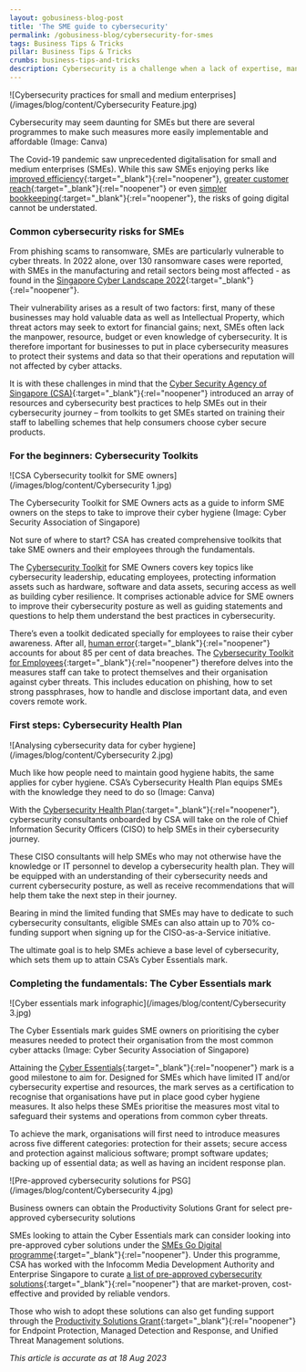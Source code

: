 ```yaml
---
layout: gobusiness-blog-post
title: 'The SME guide to cybersecurity'
permalink: /gobusiness-blog/cybersecurity-for-smes
tags: Business Tips & Tricks
pillar: Business Tips & Tricks
crumbs: business-tips-and-tricks
description: Cybersecurity is a challenge when a lack of expertise, manpower, funding and resources come into play. This article helps SMEs get started on their journey.
---
```


![Cybersecurity practices for small and medium enterprises](/images/blog/content/Cybersecurity Feature.jpg)
<figcaption>Cybersecurity may seem daunting for SMEs but there are several programmes to make such measures more easily implementable and affordable (Image: Canva)</figcaption>

The Covid-19 pandemic saw unprecedented digitalisation for small and medium enterprises (SMEs). While this saw SMEs enjoying perks like [improved efficiency](https://www.gobusiness.gov.sg/gobusiness-blog/psg?src=home_blog){:target="_blank"}{:rel="noopener"}, [greater customer reach](https://www.gobusiness.gov.sg/gobusiness-blog/three-steps-to-digital-presence?src=home_blog){:target="_blank"}{:rel="noopener"} or even [simpler bookkeeping](https://www.gobusiness.gov.sg/gobusiness-blog/corporate-tax-filing-singapore?src=home_blog){:target="_blank"}{:rel="noopener"}, the risks of going digital cannot be understated. 

### Common cybersecurity risks for SMEs

From phishing scams to ransomware, SMEs are particularly vulnerable to cyber threats. In 2022 alone, over 130 ransomware cases were reported, with SMEs in the manufacturing and retail sectors being most affected - as found in the [Singapore Cyber Landscape 2022](https://www.csa.gov.sg/Tips-Resource/publications/2023/singapore-cyber-landscape-2022){:target="_blank"}{:rel="noopener"}.

Their vulnerability arises as a result of two factors: first, many of these businesses may hold valuable data as well as Intellectual Property, which threat actors may seek to extort for financial gains; next, SMEs often lack the manpower, resource, budget or even knowledge of cybersecurity. It is therefore important for businesses to put in place cybersecurity measures to protect their systems and data so that their operations and reputation will not affected by cyber attacks.

It is with these challenges in mind that the [Cyber Security Agency of Singapore (CSA)](https://www.csa.gov.sg/){:target="_blank"}{:rel="noopener"} introduced an array of resources and cybersecurity best practices to help SMEs out in their cybersecurity journey – from toolkits to get SMEs started on training their staff to labelling schemes that help consumers choose cyber secure products. 

### For the beginners: Cybersecurity Toolkits 

![CSA Cybersecurity toolkit for SME owners](/images/blog/content/Cybersecurity 1.jpg)
<figcaption>The Cybersecurity Toolkit for SME Owners acts as a guide to inform SME owners on the steps to take to improve their cyber hygiene (Image: Cyber Security Association of Singapore)</figcaption>

Not sure of where to start? CSA has created comprehensive toolkits that take SME owners and their employees through the fundamentals. 

The [Cybersecurity Toolkit](https://www.csa.gov.sg/our-programmes/support-for-enterprises/sg-cyber-safe-programme/cybersecurity-toolkits/enterprise-leaders-and-sme-ownerss) for SME Owners covers key topics like cybersecurity leadership, educating employees, protecting information assets such as hardware, software and data assets, securing access as well as building cyber resilience. It comprises actionable advice for SME owners to improve their cybersecurity posture as well as guiding statements and questions to help them understand the best practices in cybersecurity. 

There’s even a toolkit dedicated specially for employees to raise their cyber awareness. After all, [human error](https://www.tessian.com/research/the-psychology-of-human-error/){:target="_blank"}{:rel="noopener"} accounts for about 85 per cent of data breaches. The [Cybersecurity Toolkit for Employees](https://www.csa.gov.sg/our-programmes/support-for-enterprises/sg-cyber-safe-programme/cybersecurity-toolkits/cybersecurity-toolkit-for-employees){:target="_blank"}{:rel="noopener"} therefore delves into the measures staff can take to protect themselves and their organisation against cyber threats. This includes education on phishing, how to set strong passphrases, how to handle and disclose important data, and even covers remote work. 

### First steps: Cybersecurity Health Plan

![Analysing cybersecurity data for cyber hygiene](/images/blog/content/Cybersecurity 2.jpg)
<figcaption>Much like how people need to maintain good hygiene habits, the same applies for cyber hygiene. CSA’s Cybersecurity Health Plan equips SMEs with the knowledge they need to do so (Image: Canva)</figcaption>

With the [Cybersecurity Health Plan](https://www.csa.gov.sg/our-programmes/support-for-enterprises/sg-cyber-safe-programme/cybersecurity-certification-scheme-for-organisation/cybersecurity-health-plan){:target="_blank"}{:rel="noopener"}, cybersecurity consultants onboarded by CSA will take on the role of Chief Information Security Officers (CISO) to help SMEs in their cybersecurity journey. 

These CISO consultants will help SMEs who may not otherwise have the knowledge or IT personnel to develop a cybersecurity health plan. They will be equipped with an understanding of their cybersecurity needs and current cybersecurity posture, as well as receive recommendations that will help them take the next step in their journey. 

Bearing in mind the limited funding that SMEs may have to dedicate to such cybersecurity consultants, eligible SMEs can also attain up to 70% co-funding support when signing up for the CISO-as-a-Service initiative. 

The ultimate goal is to help SMEs achieve a base level of cybersecurity, which sets them up to attain CSA’s Cyber Essentials mark. 

### Completing the fundamentals: The Cyber Essentials mark

![Cyber essentials mark infographic](/images/blog/content/Cybersecurity 3.jpg)
<figcaption>The Cyber Essentials mark guides SME owners on prioritising the cyber measures needed to protect their organisation from the most common cyber attacks (Image: Cyber Security Association of Singapore)</figcaption> 

Attaining the [Cyber Essentials](https://www.csa.gov.sg/our-programmes/support-for-enterprises/sg-cyber-safe-programme/cybersecurity-certification-scheme-for-organisation/cyber-essentials){:target="_blank"}{:rel="noopener"} mark is a good milestone to aim for. Designed for SMEs which have limited IT and/or cybersecurity expertise and resources, the mark serves as a certification to recognise that organisations have put in place good cyber hygiene measures. It also helps these SMEs prioritise the measures most vital to safeguard their systems and operations from common cyber threats.

To achieve the mark, organisations will first need to introduce measures across five different categories: protection for their assets; secure access and protection against malicious software; prompt software updates; backing up of essential data; as well as having an incident response plan.

![Pre-approved cybersecurity solutions for PSG](/images/blog/content/Cybersecurity 4.jpg)
<figcaption>Business owners can obtain the Productivity Solutions Grant for select pre-approved cybersecurity solutions</figcaption>

SMEs looking to attain the Cyber Essentials mark can consider looking into pre-approved cyber solutions under the [SMEs Go Digital programme](https://www.imda.gov.sg/how-we-can-help/smes-go-digital){:target="_blank"}{:rel="noopener"}. Under this programme, CSA has worked with the Infocomm Media Development Authority and Enterprise Singapore to curate [a list of pre-approved cybersecurity solutions](https://services2.imda.gov.sg/CTOaaS/Solutions){:target="_blank"}{:rel="noopener"} that are market-proven, cost-effective and provided by reliable vendors.

Those who wish to adopt these solutions can also get funding support through the [Productivity Solutions Grant](https://www.gobusiness.gov.sg/productivity-solutions-grant/){:target="_blank"}{:rel="noopener"} for Endpoint Protection, Managed Detection and Response, and Unified Threat Management solutions. 

<em> This article is accurate as at 18 Aug 2023</em>

